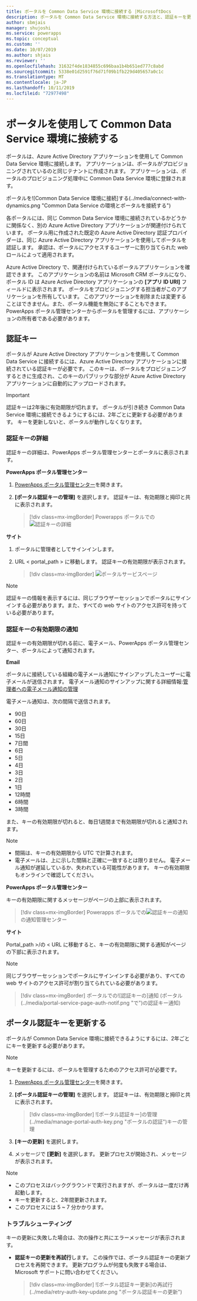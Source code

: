 ```yaml
---
title: ポータルを Common Data Service 環境に接続する |MicrosoftDocs
description: ポータルを Common Data Service 環境に接続する方法と、認証キーを更新する方法について説明します。
author: sbmjais
manager: shujoshi
ms.service: powerapps
ms.topic: conceptual
ms.custom: ''
ms.date: 10/07/2019
ms.author: shjais
ms.reviewer: ''
ms.openlocfilehash: 31632f4de1834855c696baa1b4b651ed777c8abd
ms.sourcegitcommit: 5338e01d2591f76d71f09b1fb229d405657a0c1c
ms.translationtype: MT
ms.contentlocale: ja-JP
ms.lasthandoff: 10/11/2019
ms.locfileid: "72977498"
---
```

# <a name="connect-to-a-common-data-service-environment-using-a-portal"></a>ポータルを使用して Common Data Service 環境に接続する

ポータルは、Azure Active Directory アプリケーションを使用して Common Data Service 環境に接続します。 アプリケーションは、ポータルがプロビジョニングされているのと同じテナントに作成されます。 アプリケーションは、ポータルのプロビジョニング処理中に Common Data Service 環境に登録されます。

ポータルを![Common Data Service 環境に接続]する(../media/connect-with-dynamics.png "Common Data Service の環境とポータルを接続する")

各ポータルには、同じ Common Data Service 環境に接続されているかどうかに関係なく、別の Azure Active Directory アプリケーションが関連付けられています。 ポータル用に作成された既定の Azure Active Directory 認証プロバイダーは、同じ Azure Active Directory アプリケーションを使用してポータルを認証します。 承認は、ポータルにアクセスするユーザーに割り当てられた web ロールによって適用されます。

Azure Active Directory で、関連付けられているポータルアプリケーションを確認できます。 このアプリケーションの名前は Microsoft CRM ポータルになり、ポータル ID は Azure Active Directory アプリケーションの **[アプリ ID URI]** フィールドに表示されます。 ポータルをプロビジョニングする担当者がこのアプリケーションを所有しています。 このアプリケーションを削除または変更することはできません。また、ポータル機能を無効にすることもできます。 PowerApps ポータル管理センターからポータルを管理するには、アプリケーションの所有者である必要があります。

## <a name="authentication-key"></a>認証キー

ポータルが Azure Active Directory アプリケーションを使用して Common Data Service に接続するには、Azure Active Directory アプリケーションに接続されている認証キーが必要です。 このキーは、ポータルをプロビジョニングするときに生成され、このキーのパブリックな部分が Azure Active Directory アプリケーションに自動的にアップロードされます。

> [!IMPORTANT]
> 認証キーは2年後に有効期限が切れます。 ポータルが引き続き Common Data Service 環境に接続できるようにするには、2年ごとに更新する必要があります。 キーを更新しないと、ポータルが動作しなくなります。  

### <a name="authentication-key-details"></a>認証キーの詳細

認証キーの詳細は、PowerApps ポータル管理センターとポータルに表示されます。

**PowerApps ポータル管理センター**

1. [PowerApps ポータル管理センター](admin-overview.md)を開きます。

2. **[ポータル認証キーの管理]** を選択します。 認証キーは、有効期限と拇印と共に表示されます。

   > [!div class=mx-imgBorder]
   > Powerapps ポータルでの![認証キーの詳細](../media/manage-auth-key.png "powerapps ポータルの管理センター認証キーの詳細 powerapps ポータル管理センター")

**サイト**

1. ポータルに管理者としてサインインします。

2. URL < portal_path > に移動します。 認証キーの有効期限が表示されます。 

   > [!div class=mx-imgBorder]
   > ![ポータルサービスページ](../media/portal-services-page.png "ポータルサービスページ")

> [!NOTE]
> 認証キーの情報を表示するには、同じブラウザーセッションでポータルにサインインする必要があります。また、すべての web サイトのアクセス許可を持っている必要があります。

### <a name="authentication-key-expiration-notification"></a>認証キーの有効期限の通知

認証キーの有効期限が切れる前に、電子メール、PowerApps ポータル管理センター、ポータルによって通知されます。

**Email**

ポータルに接続している組織の電子メール通知にサインアップしたユーザーに電子メールが送信されます。 電子メール通知のサインアップに関する詳細情報:[管理者への電子メール通知の管理](https://docs.microsoft.com/dynamics365/customer-engagement/admin/manage-email-notifications)

電子メール通知は、次の間隔で送信されます。 
- 90日 
- 60日 
- 30日 
- 15日 
- 7日間 
- 6日 
- 5日 
- 4日 
- 3日 
- 2日 
- 1日 
- 12時間 
- 6時間 
- 3時間

また、キーの有効期限が切れると、毎日1週間まで有効期限が切れると通知されます。

> [!NOTE]
> - 間隔は、キーの有効期限から UTC で計算されます。
> - 電子メールは、上に示した間隔と正確に一致するとは限りません。 電子メール通知が遅延しているか、失われている可能性があります。 キーの有効期限もオンラインで確認してください。

**PowerApps ポータル管理センター**

キーの有効期限に関するメッセージがページの上部に表示されます。

> [!div class=mx-imgBorder]
> Powerapps ポータルでの![認証キーの通知](../media/portal-admin-center-auth-notif.png "powerapps ポータルでの認証キー")の通知管理センター

**サイト**

Portal_path >/の < URL に移動すると、キーの有効期限に関する通知がページの下部に表示されます。

> [!NOTE]
> 同じブラウザーセッションでポータルにサインインする必要があり、すべての web サイトのアクセス許可が割り当てられている必要があります。

> [!div class=mx-imgBorder]
> ポータルでの![認証キーの]通知 (ポータル(../media/portal-service-page-auth-notif.png "で")の認証キー通知)

## <a name="renew-portal-authentication-key"></a>ポータル認証キーを更新する

ポータルが Common Data Service 環境に接続できるようにするには、2年ごとにキーを更新する必要があります。

> [!NOTE]
> キーを更新するには、ポータルを管理するためのアクセス許可が必要です。

1. [PowerApps ポータル管理センター](admin-overview.md)を開きます。

2. **[ポータル認証キーの管理]** を選択します。 認証キーは、有効期限と拇印と共に表示されます。

    > [!div class=mx-imgBorder]
    > ![ポータル認証キー]の管理(../media/manage-portal-auth-key.png "ポータルの認証")キーの管理

3. **[キーの更新]** を選択します。

4. メッセージで **[更新]** を選択します。 更新プロセスが開始され、メッセージが表示されます。

> [!NOTE]
> - このプロセスはバックグラウンドで実行されますが、ポータルは一度だけ再起動します。
> - キーを更新すると、2年間更新されます。
> - このプロセスには 5 ~ 7 分かかります。

### <a name="troubleshooting"></a>トラブルシューティング

キーの更新に失敗した場合は、次の操作と共にエラーメッセージが表示されます。

- **認証キーの更新を再試行**します。 この操作では、ポータル認証キーの更新プロセスを再開できます。 更新プログラムが何度も失敗する場合は、Microsoft サポートに問い合わせてください。

    > [!div class=mx-imgBorder]
    > ![ポータル認証キー更新]の再試行(../media/retry-auth-key-update.png "ポータル認証キーの更新")
